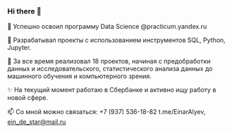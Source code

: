 ### Hi there 👋

🌱 Успешно освоил программу Data Science @practicum.yandex.ru

🔭 Разрабатывал проекты с использованием инструментов SQL, Python, Jupyter.

🌱 За все время реализовал 18 проектов, начиная с предобработки данных и исследовательского, статистического анализа данных до машинного обучения и компьютерного зрения.

✨ На текущий момент работаю в Сбербанке и активно ищу работу в новой сфере.

📫 Со мной можно связаться: +7 (937) 536-18-82 t.me/EinarAlyev, ein_de_star@mail.ru

